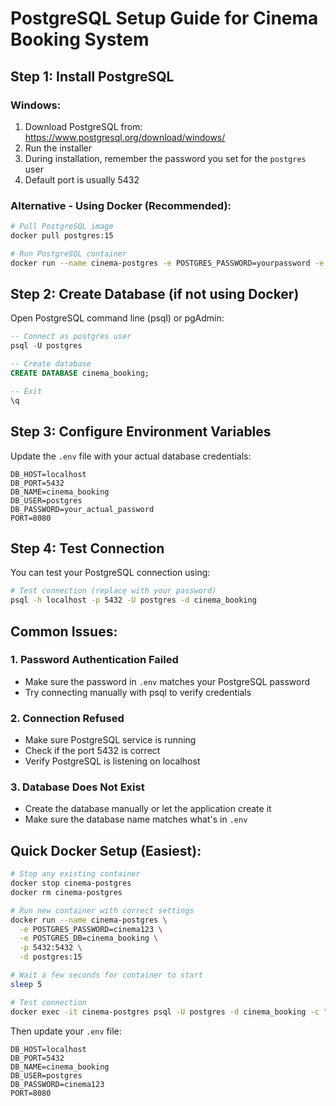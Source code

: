 # PostgreSQL Setup Guide for Cinema Booking System

## Step 1: Install PostgreSQL

### Windows:
1. Download PostgreSQL from: https://www.postgresql.org/download/windows/
2. Run the installer
3. During installation, remember the password you set for the `postgres` user
4. Default port is usually 5432

### Alternative - Using Docker (Recommended):
```bash
# Pull PostgreSQL image
docker pull postgres:15

# Run PostgreSQL container
docker run --name cinema-postgres -e POSTGRES_PASSWORD=yourpassword -e POSTGRES_DB=cinema_booking -p 5432:5432 -d postgres:15
```

## Step 2: Create Database (if not using Docker)

Open PostgreSQL command line (psql) or pgAdmin:

```sql
-- Connect as postgres user
psql -U postgres

-- Create database
CREATE DATABASE cinema_booking;

-- Exit
\q
```

## Step 3: Configure Environment Variables

Update the `.env` file with your actual database credentials:

```env
DB_HOST=localhost
DB_PORT=5432
DB_NAME=cinema_booking
DB_USER=postgres
DB_PASSWORD=your_actual_password
PORT=8080
```

## Step 4: Test Connection

You can test your PostgreSQL connection using:

```bash
# Test connection (replace with your password)
psql -h localhost -p 5432 -U postgres -d cinema_booking
```

## Common Issues:

### 1. Password Authentication Failed
- Make sure the password in `.env` matches your PostgreSQL password
- Try connecting manually with psql to verify credentials

### 2. Connection Refused
- Make sure PostgreSQL service is running
- Check if the port 5432 is correct
- Verify PostgreSQL is listening on localhost

### 3. Database Does Not Exist
- Create the database manually or let the application create it
- Make sure the database name matches what's in `.env`

## Quick Docker Setup (Easiest):

```bash
# Stop any existing container
docker stop cinema-postgres
docker rm cinema-postgres

# Run new container with correct settings
docker run --name cinema-postgres \
  -e POSTGRES_PASSWORD=cinema123 \
  -e POSTGRES_DB=cinema_booking \
  -p 5432:5432 \
  -d postgres:15

# Wait a few seconds for container to start
sleep 5

# Test connection
docker exec -it cinema-postgres psql -U postgres -d cinema_booking -c "SELECT version();"
```

Then update your `.env` file:
```env
DB_HOST=localhost
DB_PORT=5432
DB_NAME=cinema_booking
DB_USER=postgres
DB_PASSWORD=cinema123
PORT=8080
```